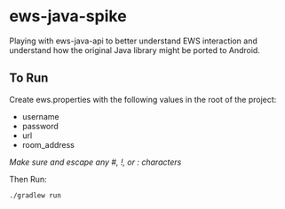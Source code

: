 # ews-java-spike

Playing with ews-java-api to better understand EWS interaction and understand how the original Java library might be ported to Android.

## To Run

Create ews.properties with the following values in the root of the
project:

* username
* password
* url
* room_address

*Make sure and escape any #, !, or : characters*

Then Run:

`./gradlew run`
